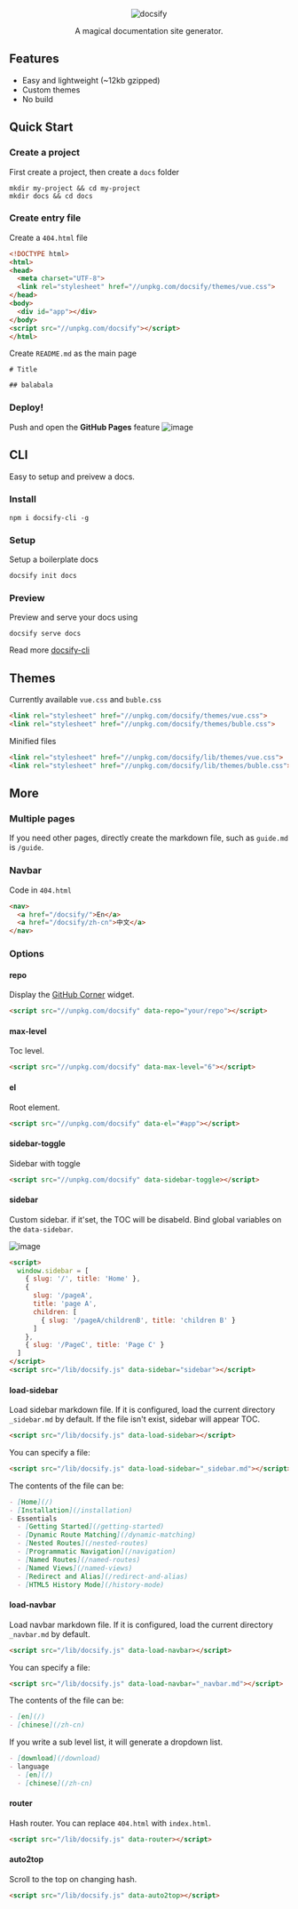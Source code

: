 <p align="center">
  <img alt="docsify" src="https://cloud.githubusercontent.com/assets/7565692/21292094/5c206de4-c533-11e6-9493-29ea67b01dde.png">
</p>

<p align="center">
  A magical documentation site generator.
</p>

## Features
- Easy and lightweight (~12kb gzipped)
- Custom themes
- No build

## Quick Start

### Create a project
First create a project, then create a `docs` folder
```shell
mkdir my-project && cd my-project
mkdir docs && cd docs
```

### Create entry file
Create a `404.html` file

```html
<!DOCTYPE html>
<html>
<head>
  <meta charset="UTF-8">
  <link rel="stylesheet" href="//unpkg.com/docsify/themes/vue.css">
</head>
<body>
  <div id="app"></div>
</body>
<script src="//unpkg.com/docsify"></script>
</html>
```

Create `README.md` as the main page

```
# Title

## balabala
```

### Deploy!
Push and open the **GitHub Pages** feature
![image](https://cloud.githubusercontent.com/assets/7565692/20639058/e65e6d22-b3f3-11e6-9b8b-6309c89826f2.png)

## CLI

Easy to setup and preivew a docs.

### Install
```shell
npm i docsify-cli -g
```

### Setup

Setup a boilerplate docs
```shell
docsify init docs
```

### Preview
Preview and serve your docs using
```shell
docsify serve docs
```

Read more [docsify-cli](https://github.com/QingWei-Li/docsify-cli)

## Themes
Currently available `vue.css` and `buble.css`
```html
<link rel="stylesheet" href="//unpkg.com/docsify/themes/vue.css">
<link rel="stylesheet" href="//unpkg.com/docsify/themes/buble.css">
```

Minified files

```html
<link rel="stylesheet" href="//unpkg.com/docsify/lib/themes/vue.css">
<link rel="stylesheet" href="//unpkg.com/docsify/lib/themes/buble.css">
```

## More

### Multiple pages
If you need other pages, directly create the markdown file, such as `guide.md` is `/guide`.

### Navbar
Code in `404.html`

```html
<nav>
  <a href="/docsify/">En</a>
  <a href="/docsify/zh-cn">中文</a>
</nav>
```

### Options

#### repo
Display the [GitHub Corner](http://tholman.com/github-corners/) widget.

```html
<script src="//unpkg.com/docsify" data-repo="your/repo"></script>
```

#### max-level
Toc level.

```html
<script src="//unpkg.com/docsify" data-max-level="6"></script>
```

#### el
Root element.

```html
<script src="//unpkg.com/docsify" data-el="#app"></script>
```

#### sidebar-toggle

Sidebar with toggle

```html
<script src="//unpkg.com/docsify" data-sidebar-toggle></script>
```

#### sidebar

Custom sidebar. if it'set, the TOC will be disabeld. Bind global variables on the `data-sidebar`.

![image](https://cloud.githubusercontent.com/assets/7565692/20647425/de5ab1c2-b4ce-11e6-863a-135868f2f9b4.png)

```html
<script>
  window.sidebar = [
    { slug: '/', title: 'Home' },
    {
      slug: '/pageA',
      title: 'page A',
      children: [
        { slug: '/pageA/childrenB', title: 'children B' }
      ]
    },
    { slug: '/PageC', title: 'Page C' }
  ]
</script>
<script src="/lib/docsify.js" data-sidebar="sidebar"></script>
```


#### load-sidebar

Load sidebar markdown file. If it is configured, load  the current directory `_sidebar.md` by default. If the file isn't exist, sidebar will appear TOC.

```html
<script src="/lib/docsify.js" data-load-sidebar></script>
```

You can specify a file:

```html
<script src="/lib/docsify.js" data-load-sidebar="_sidebar.md"></script>
```

The contents of the file can be:

```markdown
- [Home](/)
- [Installation](/installation)
- Essentials
  - [Getting Started](/getting-started)
  - [Dynamic Route Matching](/dynamic-matching)
  - [Nested Routes](/nested-routes)
  - [Programmatic Navigation](/navigation)
  - [Named Routes](/named-routes)
  - [Named Views](/named-views)
  - [Redirect and Alias](/redirect-and-alias)
  - [HTML5 History Mode](/history-mode)
```

#### load-navbar

Load navbar markdown file. If it is configured, load  the current directory `_navbar.md` by default.

```html
<script src="/lib/docsify.js" data-load-navbar></script>
```

You can specify a file:

```html
<script src="/lib/docsify.js" data-load-navbar="_navbar.md"></script>
```

The contents of the file can be:

```markdown
- [en](/)
- [chinese](/zh-cn)
```

If you write a sub level list, it will generate a dropdown list.

```markdown
- [download](/download)
- language
  - [en](/)
  - [chinese](/zh-cn)
```

#### router

Hash router. You can replace `404.html` with `index.html`.

```html
<script src="/lib/docsify.js" data-router></script>
```

#### auto2top

Scroll to the top on changing hash.


```html
<script src="/lib/docsify.js" data-auto2top></script>
```

